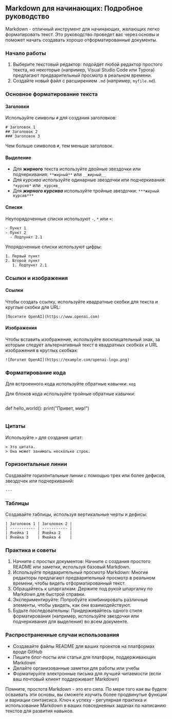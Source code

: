 ## Markdown для начинающих: Подробное руководство

Markdown - отличный инструмент для начинающих, желающих легко форматировать текст. Это руководство проведет вас через основы и поможет начать создавать хорошо отформатированные документы.

### Начало работы

1. Выберите текстовый редактор: подойдет любой редактор простого текста, но некоторые (например, Visual Studio Code или Typora) предлагают предварительный просмотр в реальном времени.
2. Создайте новый файл с расширением `.md` (например, `myfile.md`).

### Основное форматирование текста

#### Заголовки

Используйте символы `#` для создания заголовков:

```
# Заголовок 1
## Заголовок 2
### Заголовок 3
```

Чем больше символов `#`, тем меньше заголовок.

#### Выделение

- Для **жирного** текста используйте двойные звездочки или подчеркивания: `**жирный**` или `__жирный__`
- Для *курсива* используйте одинарные звездочки или подчеркивания: `*курсив*` или `_курсив_`
- Для ***жирного курсива*** используйте тройные звездочки: `***жирный курсив***`


#### Списки

Неупорядоченные списки используют `-`, `*` или `+`:

```
- Пункт 1
- Пункт 2
  - Подпункт 2.1
```

Упорядоченные списки используют цифры:

```
1. Первый пункт
2. Второй пункт
   1. Подпункт 2.1
```


### Ссылки и изображения

#### Ссылки

Чтобы создать ссылку, используйте квадратные скобки для текста и круглые скобки для URL:

```
[Посетите OpenAI](https://www.openai.com)
```


#### Изображения

Чтобы вставить изображение, используйте восклицательный знак, за которым следует альтернативный текст в квадратных скобках и URL изображения в круглых скобках:

```
![Логотип OpenAI](https://example.com/openai-logo.png)
```


### Форматирование кода

Для встроенного кода используйте обратные кавычки: ```код```

Для блоков кода используйте тройные обратные кавычки:

```
```

def hello_world():
print("Привет, мир!")

```
```


### Цитаты

Используйте `>` для создания цитат:

```
> Это цитата.
> Она может занимать несколько строк.
```


### Горизонтальные линии

Создавайте горизонтальные линии с помощью трех или более дефисов, звездочек или подчеркиваний:

```
---
```


### Таблицы

Создавайте таблицы, используя вертикальные черты и дефисы:

```
| Заголовок 1 | Заголовок 2 |
| ----------- | ----------- |
| Ячейка 1    | Ячейка 2    |
| Ячейка 3    | Ячейка 4    |
```


### Практика и советы

1. Начните с простых документов: Начните с создания простого README или заметки, используя базовый Markdown.
2. Используйте предварительный просмотр Markdown: Многие редакторы предлагают предварительный просмотр в реальном времени, чтобы видеть отформатированный текст.
3. Обращайтесь к шпаргалкам: Держите под рукой шпаргалку по Markdown для быстрой справки.
4. Экспериментируйте: Попробуйте комбинировать различные элементы, чтобы увидеть, как они взаимодействуют.
5. Будьте последовательны: Придерживайтесь одного стиля форматирования (например, используйте звездочки или подчеркивания для выделения) во всем документе.

### Распространенные случаи использования

- Создавайте файлы README для ваших проектов на платформах вроде GitHub
- Пишите блог-посты или статьи для платформ, поддерживающих Markdown
- Делайте организованные заметки для работы или учебы
- Форматируйте электронные письма для лучшей читаемости (если ваш почтовый клиент поддерживает Markdown)

Помните, простота Markdown - это его сила. По мере того как вы будете осваивать эти основы, вы сможете изучить более продвинутые функции и вариации синтаксиса. Ключ к успеху - регулярная практика и использование Markdown в ваших повседневных задачах по написанию текстов для развития навыков.

